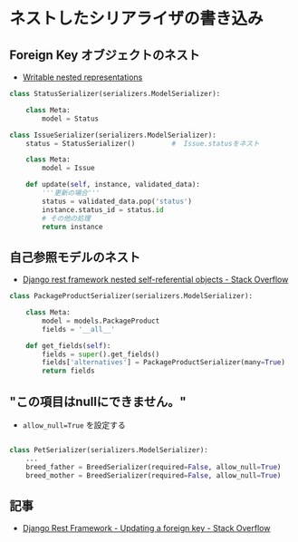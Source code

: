 # ネストしたシリアライザの書き込み

## Foreign Key オブジェクトのネスト

- [Writable nested representations](https://www.django-rest-framework.org/api-guide/serializers/#writable-nested-representations)

~~~py
class StatusSerializer(serializers.ModelSerializer):

    class Meta:
        model = Status

class IssueSerializer(serializers.ModelSerializer):
    status = StatusSerializer()         #  Issue.statusをネスト

    class Meta:
        model = Issue

    def update(self, instance, validated_data):
        '''更新の場合'''
        status = validated_data.pop('status')
        instance.status_id = status.id
        # その他の処理
        return instance
~~~

## 自己参照モデルのネスト

- [Django rest framework nested self-referential objects - Stack Overflow](https://stackoverflow.com/questions/13376894/django-rest-framework-nested-self-referential-objects)

~~~py
class PackageProductSerializer(serializers.ModelSerializer):

    class Meta:
        model = models.PackageProduct
        fields = '__all__'

    def get_fields(self):
        fields = super().get_fields()
        fields['alternatives'] = PackageProductSerializer(many=True)
        return fields
~~~


## "この項目はnullにできません。"

- `allow_null=True` を設定する

~~~py

class PetSerializer(serializers.ModelSerializer):
    ...
    breed_father = BreedSerializer(required=False, allow_null=True)
    breed_mother = BreedSerializer(required=False, allow_null=True)
~~~

## 記事

- [Django Rest Framework - Updating a foreign key - Stack Overflow](https://stackoverflow.com/questions/33077256/django-rest-framework-updating-a-foreign-key)